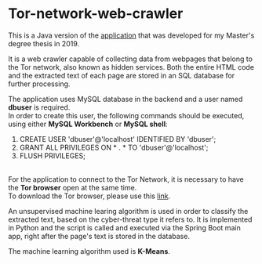 # Tor-network-web-crawler

This is a Java version of the <a href="https://github.com/ioannis-toumpoglou/tor-web-crawler">application</a> that was developed for my Master's degree thesis in 2019.


It is a web crawler capable of collecting data from webpages that belong to the Tor network, also known as hidden services. 
Both the entire HTML code and the extracted text of each page are stored in an SQL database for further processing. 

The application uses MySQL database in the backend and a user named **dbuser** is required.<br>
In order to create this user, the following commands should be executed, using either **MySQL Workbench**
or **MySQL shell**:

1. CREATE USER 'dbuser'@'localhost' IDENTIFIED BY 'dbuser';
2. GRANT ALL PRIVILEGES ON * . * TO 'dbuser'@'localhost';
3. FLUSH PRIVILEGES;
<br><br>

For the application to connect to the Tor Network, it is necessary to have the **Tor browser** 
open at the same time.<br>
To download the Tor browser, please use this <a href="https://www.torproject.org/download/">link</a>.

An unsupervised machine learing algorithm is used in order to classify the extracted text, based on the cyber-threat type it refers to. It is implemented in Python and the script is called and executed via the Spring Boot main app, right after the page's text is stored in the database.

The machine learning algorithm used is <b>K-Means</b>.

